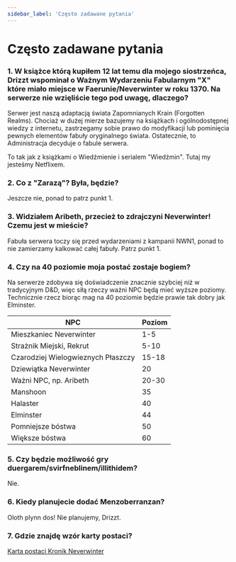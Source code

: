 ```yaml
---
sidebar_label: 'Często zadawane pytania'
---
```


# Często zadawane pytania

### 1. W książce którą kupiłem 12 lat temu dla mojego siostrzeńca, Drizzt wspominał o Ważnym Wydarzeniu Fabularnym "X" które miało miejsce w Faerunie/Neverwinter w roku 1370. Na serwerze nie wzięliście tego pod uwagę, dlaczego?

Serwer jest naszą adaptacją świata Zapomnianych Krain (Forgotten Realms). Chociaż w dużej mierze bazujemy na książkach i ogólnodostępnej wiedzy z internetu, zastrzegamy sobie prawo do modyfikacji lub pominięcia pewnych elementów fabuły oryginalnego świata. Ostatecznie, to Administracja decyduje o fabule serwera.

To tak jak z książkami o Wiedźmienie i serialem "Wiedźmin". Tutaj my jesteśmy Netflixem.

### 2. Co z "Zarazą"? Była, będzie?

Jeszcze nie, ponad to patrz punkt 1.

### 3. Widziałem Aribeth, przecież to zdrajczyni Neverwinter! Czemu jest w mieście?

Fabuła serwera toczy się przed wydarzeniami z kampanii NWN1, ponad to nie zamierzamy kalkować całej fabuły. Patrz punkt 1.

### 4. Czy na 40 poziomie moja postać zostaje bogiem?

Na serwerze zdobywa się doświadczenie znacznie szybciej niż w tradycyjnym D&D, więc siłą rzeczy ważni NPC będą mieć wyższe poziomy. Technicznie rzecz biorąc mag na 40 poziomie będzie prawie tak dobry jak Elminster.



| NPC      | Poziom |
| ----------- | ----------- |
| Mieszkaniec Neverwinter      | 1-5       |
| Strażnik Miejski, Rekrut  | 5-10        |
| Czarodziej Wielogwieznych Płaszczy     | 15-18     |
| Dziewiątka Neverwinter  | 20       |
| Ważni NPC, np. Aribeth      | 20-30       |
| Manshoon  | 35        |
| Halaster      | 40       |
| Elminster  | 44       |
| Pomniejsze bóstwa      | 50      |
| Większe bóstwa  | 60        |


### 5. Czy będzie możliwość gry duergarem/svirfneblinem/illithidem?

Nie.

### 6. Kiedy planujecie dodać Menzoberranzan?

Oloth plynn dos! Nie planujemy, Drizzt. 

### 7. Gdzie znajdę wzór karty postaci?

[Karta postaci Kronik Neverwinter](../../static/docs/Karta_Postaci_KN.docx)